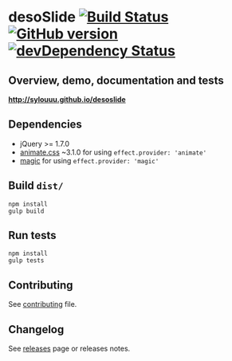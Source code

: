 # desoSlide [![Build Status](https://travis-ci.org/sylouuu/desoslide.png)](https://travis-ci.org/sylouuu/desoslide) [![GitHub version](https://badge.fury.io/gh/sylouuu%2Fdesoslide.svg)](http://badge.fury.io/gh/sylouuu%2Fdesoslide) [![devDependency Status](https://david-dm.org/sylouuu/desoslide/dev-status.svg?theme=shields.io)](https://david-dm.org/sylouuu/desoslide#info=devDependencies)

## Overview, demo, documentation and tests

**http://sylouuu.github.io/desoslide**

## Dependencies

* jQuery >= 1.7.0
* [animate.css](https://github.com/daneden/animate.css) ~3.1.0 for using `effect.provider: 'animate'`
* [magic](https://github.com/miniMAC/magic) for using `effect.provider: 'magic'`

## Build `dist/`

```
npm install
gulp build
```

## Run tests

```
npm install
gulp tests
```

## Contributing

See <a href="https://github.com/sylouuu/desoslide/blob/master/CONTRIBUTING.md">contributing</a> file.

## Changelog

See <a href="https://github.com/sylouuu/desoslide/releases">releases</a> page or <a hreef="http://sylouuu.github.io/desoslide/doc/release-notes.html">releases notes</a>.